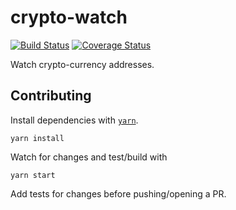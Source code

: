 # crypto-watch

[![Build Status](https://travis-ci.org/pghalliday/crypto-watch.svg?branch=master)](https://travis-ci.org/pghalliday/crypto-watch)
[![Coverage Status](https://coveralls.io/repos/github/pghalliday/crypto-watch/badge.svg?branch=master)](https://coveralls.io/github/pghalliday/crypto-watch?branch=master)

Watch crypto-currency addresses.

## Contributing

Install dependencies with [`yarn`](https://yarnpkg.com/lang/en/).

```
yarn install
```

Watch for changes and test/build with

```
yarn start
```

Add tests for changes before pushing/opening a PR.
